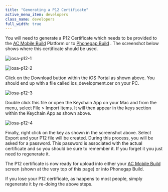```yaml
---
title: "Generating a P12 Certificate"
active_menu_item: developers
class_name: developers
full_width: true
---
```



You will need to generate a P12 Certificate which needs to be provided to the [AC Mobile Build](/developers/documentation/ac-mobile-build-phonegap/ac-mobile-build/) Platform or to [Phonegap:Build](/developers/documentation/ac-mobile-build-phonegap/phonegapbuild/) . The screenshot below shows where this certificate should be used.

![iosa-p12-1](/img/docs/iosa-p12-1.zoom71.png)

![iosa-p12-2](/img/docs/iosa-p12-2.zoom67.png)

Click on the Download button within the iOS Portal as shown above. You should end up with a file called ios_development.cer on your PC.

![iosa-p12-3](/img/docs/iosa-p12-3.zoom68.png)

Double click this file or open the Keychain App on your Mac and from the menu, select File \> Import Items. It will then appear in the keys section within the Keychain App as shown above.

![iosa-p12-4](/img/docs/iosa-p12-4.zoom77.png)

Finally, right click on the key as shown in the screenshot above. Select Export and your P12 file will be created. During this process, you will be asked for a password. This password is associated with the actual certificate and so you should be sure to remember it. If you forget it you just need to regenerate it.

The P12 certificate is now ready for upload into either your [AC Mobile Build](/developers/documentation/ac-mobile-build-phonegap/ac-mobile-build/) screen (shown at the very top of this page) or into Phonegap Build.

If you lose your P12 certificate, as happens to most people, simply regenerate it by re-doing the above steps.

